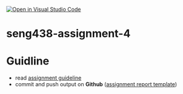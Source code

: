 [![Open in Visual Studio Code](https://classroom.github.com/assets/open-in-vscode-c66648af7eb3fe8bc4f294546bfd86ef473780cde1dea487d3c4ff354943c9ae.svg)](https://classroom.github.com/online_ide?assignment_repo_id=10495453&assignment_repo_type=AssignmentRepo)
# seng438-assignment-4

# Guidline

- read [assignment guideline](seng438-a4.md)
- commit and push output on **Github** ([assignment report template](./seng438-a4-team_number.md))

